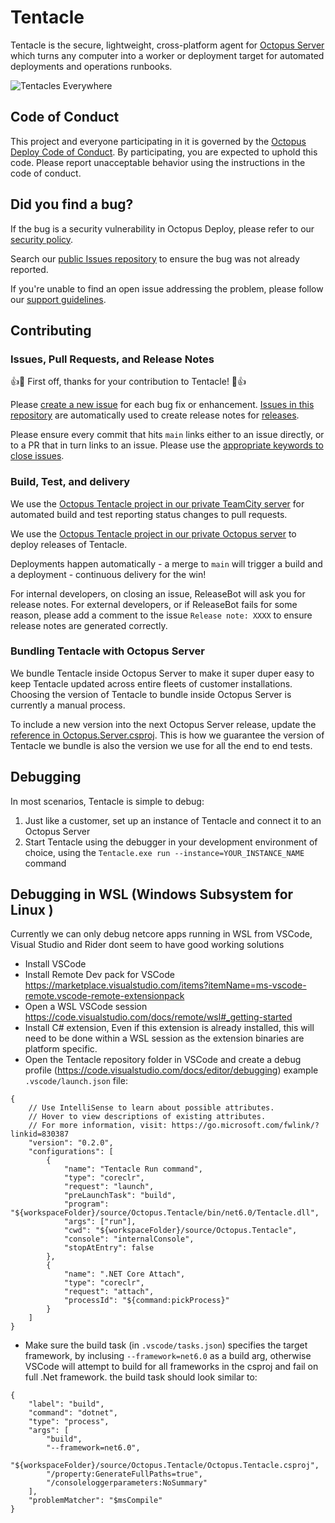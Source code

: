 # Tentacle

Tentacle is the secure, lightweight, cross-platform agent for [Octopus Server](https://github.com/OctopusDeploy/OctopusDeploy) which turns any computer into a worker or deployment target for automated deployments and operations runbooks.

![Tentacles Everywhere](https://user-images.githubusercontent.com/1627582/92418318-430ed000-f1aa-11ea-8a46-6d6763feef3a.png)

## Code of Conduct
This project and everyone participating in it is governed by the [Octopus Deploy Code of Conduct](https://github.com/OctopusDeploy/.github/blob/main/CODE_OF_CONDUCT.md). By participating, you are expected to uphold this code. Please report unacceptable behavior using the instructions in the code of conduct.

## Did you find a bug?
If the bug is a security vulnerability in Octopus Deploy, please refer to our [security policy](https://github.com/OctopusDeploy/.github/blob/main/SECURITY.md).

Search our [public Issues repository](https://github.com/OctopusDeploy/Issues) to ensure the bug was not already reported.

If you're unable to find an open issue addressing the problem, please follow our [support guidelines](https://github.com/OctopusDeploy/.github/blob/main/SUPPORT.md).

## Contributing
 
### Issues, Pull Requests, and Release Notes  

:+1::tada: First off, thanks for your contribution to Tentacle! :tada::+1: 

Please [create a new issue](issues/new) for each bug fix or enhancement. [Issues in this repository](issues) are automatically used to create release notes for [releases](releases).

Please ensure every commit that hits `main` links either to an issue directly, or to a PR that in turn links to an issue. Please use the [appropriate keywords to close issues](https://docs.github.com/en/issues/tracking-your-work-with-issues/linking-a-pull-request-to-an-issue#linking-a-pull-request-to-an-issue-using-a-keyword).

### Build, Test, and delivery

We use the [Octopus Tentacle project in our private TeamCity server](https://build.octopushq.com/project/OctopusDeploy_OctopusTentacle) for automated build and test reporting status changes to pull requests.

We use the [Octopus Tentacle project in our private Octopus server](https://deploy.octopus.app/app#/Spaces-1/projects/octopus-tentacle) to deploy releases of Tentacle.

Deployments happen automatically - a merge to `main` will trigger a build and a deployment - continuous delivery for the win!

For internal developers, on closing an issue, ReleaseBot will ask you for release notes. 
For external developers, or if ReleaseBot fails for some reason, please add a comment to the issue `Release note: XXXX` to ensure release notes are generated correctly.

### Bundling Tentacle with Octopus Server

We bundle Tentacle inside Octopus Server to make it super duper easy to keep Tentacle updated across entire fleets of customer installations. Choosing the version of Tentacle to bundle inside Octopus Server is currently a manual process.

To include a new version into the next Octopus Server release, update the [reference in Octopus.Server.csproj](https://github.com/OctopusDeploy/OctopusDeploy/blob/master/source/Octopus.Server/Octopus.Server.csproj#L36). This is how we guarantee the version of Tentacle we bundle is also the version we use for all the end to end tests.

## Debugging 

In most scenarios, Tentacle is simple to debug: 

1. Just like a customer, set up an instance of Tentacle and connect it to an Octopus Server
2. Start Tentacle using the debugger in your development environment of choice, using the `Tentacle.exe run --instance=YOUR_INSTANCE_NAME` command

## Debugging in WSL (Windows Subsystem for Linux )
Currently we can only debug netcore apps running in WSL from VSCode, Visual Studio and Rider dont seem to have good working solutions

- Install VSCode
- Install Remote Dev pack for VSCode https://marketplace.visualstudio.com/items?itemName=ms-vscode-remote.vscode-remote-extensionpack
- Open a WSL VSCode session https://code.visualstudio.com/docs/remote/wsl#_getting-started
- Install C# extension, Even if this extension is already installed, this will need to be done within a WSL session as the extension binaries are platform specific.
- Open the Tentacle repository folder in VSCode and create a debug profile (https://code.visualstudio.com/docs/editor/debugging) example `.vscode/launch.json` file:
```
{
    // Use IntelliSense to learn about possible attributes.
    // Hover to view descriptions of existing attributes.
    // For more information, visit: https://go.microsoft.com/fwlink/?linkid=830387
    "version": "0.2.0",
    "configurations": [
        {
            "name": "Tentacle Run command",
            "type": "coreclr",
            "request": "launch",
            "preLaunchTask": "build",
            "program": "${workspaceFolder}/source/Octopus.Tentacle/bin/net6.0/Tentacle.dll",
            "args": ["run"],
            "cwd": "${workspaceFolder}/source/Octopus.Tentacle",
            "console": "internalConsole",
            "stopAtEntry": false
        },
        {
            "name": ".NET Core Attach",
            "type": "coreclr",
            "request": "attach",
            "processId": "${command:pickProcess}"
        }
    ]
}
```
- Make sure the build task (in `.vscode/tasks.json`) specifies the target framework, by inclusing `--framework=net6.0` as a build arg, otherwise VSCode will attempt to build for all frameworks in the csproj and fail on full .Net framework. the build task should look similar to:
```
{
    "label": "build",
    "command": "dotnet",
    "type": "process",
    "args": [
        "build",
        "--framework=net6.0",
        "${workspaceFolder}/source/Octopus.Tentacle/Octopus.Tentacle.csproj",
        "/property:GenerateFullPaths=true",
        "/consoleloggerparameters:NoSummary"
    ],
    "problemMatcher": "$msCompile"
}
```
